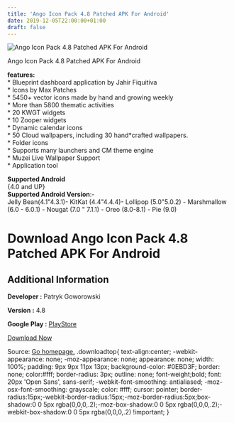 ```yaml
---
title: 'Ango Icon Pack 4.8 Patched APK For Android'
date: 2019-12-05T22:00:00+01:00
draft: false
---
```


![Ango Icon Pack 4.8 Patched APK For Android](https://i0.wp.com/apkhome.net/wp-content/uploads/2019/12/Ango-Icon-Pack-4.8-Patched.png "Ango Icon Pack 4.8 Patched APK For Android")

  

Ango Icon Pack 4.8 Patched APK For Android

**features:**  
\* Blueprint dashboard application by Jahir Fiquitiva  
\* Icons by Max Patches  
\* 5450+ vector icons made by hand and growing weekly  
\* More than 5800 thematic activities  
\* 20 KWGT widgets  
\* 10 Zooper widgets  
\* Dynamic calendar icons  
\* 50 Cloud wallpapers, including 30 hand\*crafted wallpapers.  
\* Folder icons  
\* Supports many launchers and CM theme engine  
\* Muzei Live Wallpaper Support  
\* Application tool

**Supported Android**  
{4.0 and UP}  
**Supported Android Version**:-  
Jelly Bean(4.1"4.3.1)- KitKat (4.4"4.4.4)- Lollipop (5.0"5.0.2) - Marshmallow (6.0 - 6.0.1) - Nougat (7.0 " 7.1.1) - Oreo (8.0-8.1) - Pie (9.0)

Download Ango Icon Pack 4.8 Patched APK For Android
===================================================

Additional Information
----------------------

**Developer :** Patryk Goworowski

**Version :** 4.8

**Google Play :** [PlayStore](https://play.google.com/store/apps/details?id=com.maxpatchs.ango)

  

[Download Now](https://store4app.co/post/ango-icon-pack-4-8-patched-apk-for-android_1575575296)

  
Source: [Go homepage.](https://store4app.co/post/ango-icon-pack-4-8-patched-apk-for-android_1575575296) .downloadtop{ text-align:center; -webkit-appearance: none; -moz-appearance: none; appearance: none; width: 100%; padding: 9px 9px 11px 13px; background-color: #0EBD3F; border: none; color:#fff; border-radius: 3px; outline: none; font-weight;bold; font: 20px 'Open Sans', sans-serif; -webkit-font-smoothing: antialiased; -moz-osx-font-smoothing: grayscale; color: #fff; cursor: pointer; border-radius:15px;-webkit-border-radius:15px;-moz-border-radius:5px;box-shadow:0 0 5px rgba(0,0,0,.2);-moz-box-shadow:0 0 5px rgba(0,0,0,.2);-webkit-box-shadow:0 0 5px rgba(0,0,0,.2) !important; }